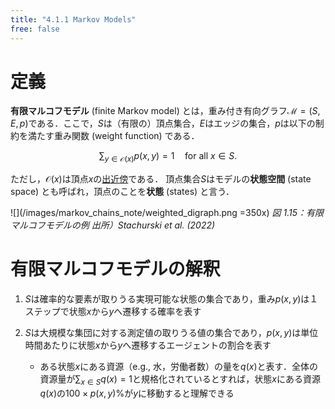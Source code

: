 ```yaml
---
title: "4.1.1 Markov Models"
free: false
---
```


# 定義
**有限マルコフモデル** (finite Markov model) とは，重み付き有向グラフ$\mathscr{M}=(S,E,p)$である．ここで，$S$は（有限の）頂点集合，$E$はエッジの集合，$p$は以下の制約を満たす重み関数 (weight function) である．

$$
\sum_{y\in\mathscr{O}(x)}p(x,y)=1 \quad \text{for all } x \in S. \tag{4.1}
$$

ただし，$\mathscr{O}(x)$は頂点$x$の[出近傍](https://zenn.dev/nagayu71/articles/61e5f6c2cd55a0#%E3%83%8E%E3%83%BC%E3%83%89%E3%81%AE%E7%89%B9%E5%BE%B4%E3%82%92%E8%A1%A8%E3%81%99%E7%94%A8%E8%AA%9E)である．
頂点集合$S$はモデルの**状態空間** (state space) とも呼ばれ，頂点のことを**状態** (states) と言う．

![](/images/markov_chains_note/weighted_digraph.png =350x)
*図 1.15：有限マルコフモデルの例
出所）Stachurski et al. (2022)*

# 有限マルコフモデルの解釈
1. $S$は確率的な要素が取りうる実現可能な状態の集合であり，重み$p(x,y)$は１ステップで状態$x$から$y$へ遷移する確率を表す

2. $S$は大規模な集団に対する測定値の取りうる値の集合であり，$p(x,y)$は単位時間あたりに状態$x$から$y$へ遷移するエージェントの割合を表す
   - ある状態$x$にある資源（e.g., 水，労働者数）の量を$q(x)$と表す．全体の資源量が$\sum_{x\in S}q(x)=1$と規格化されているとすれば，状態$x$にある資源$q(x)$の$100\times p(x,y)\%$が$y$に移動すると理解できる